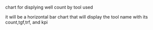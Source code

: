 chart for displying well count by tool used

it will be a horizontal bar chart that will display the tool name with its count,tgf,trf, and kpi
